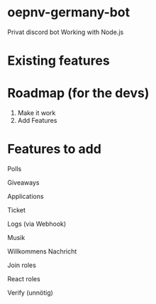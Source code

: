 # oepnv-germany-bot
Privat discord bot
Working with Node.js

# Existing features

# Roadmap (for the devs)
1. Make it work
2. Add Features

# Features to add 
Polls

Giveaways

Applications

Ticket

Logs (via Webhook)

Musik

Willkommens Nachricht

Join roles

React roles

Verify (unnötig)
